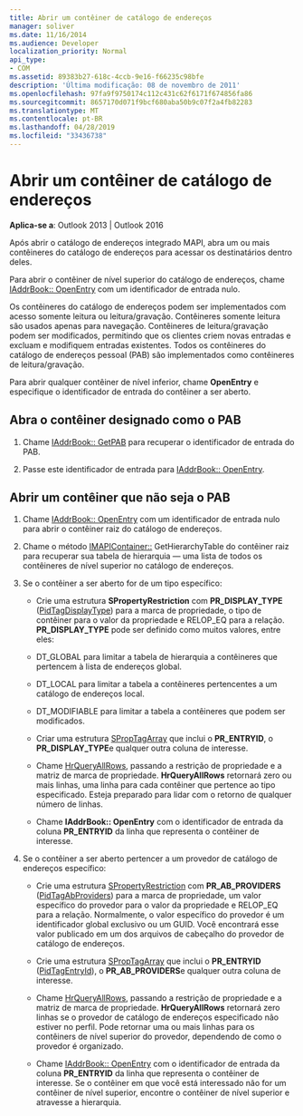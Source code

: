 ```yaml
---
title: Abrir um contêiner de catálogo de endereços
manager: soliver
ms.date: 11/16/2014
ms.audience: Developer
localization_priority: Normal
api_type:
- COM
ms.assetid: 89383b27-618c-4ccb-9e16-f66235c98bfe
description: 'Última modificação: 08 de novembro de 2011'
ms.openlocfilehash: 97fa9f9750174c112c431c62f6171f674856fa86
ms.sourcegitcommit: 8657170d071f9bcf680aba50b9c07f2a4fb82283
ms.translationtype: MT
ms.contentlocale: pt-BR
ms.lasthandoff: 04/28/2019
ms.locfileid: "33436738"
---
```

# <a name="opening-an-address-book-container"></a>Abrir um contêiner de catálogo de endereços

**Aplica-se a**: Outlook 2013 | Outlook 2016 
  
Após abrir o catálogo de endereços integrado MAPI, abra um ou mais contêineres do catálogo de endereços para acessar os destinatários dentro deles.
  
Para abrir o contêiner de nível superior do catálogo de endereços, chame [IAddrBook:: OpenEntry](iaddrbook-openentry.md) com um identificador de entrada nulo. 
  
Os contêineres do catálogo de endereços podem ser implementados com acesso somente leitura ou leitura/gravação. Contêineres somente leitura são usados apenas para navegação. Contêineres de leitura/gravação podem ser modificados, permitindo que os clientes criem novas entradas e excluam e modifiquem entradas existentes. Todos os contêineres do catálogo de endereços pessoal (PAB) são implementados como contêineres de leitura/gravação. 
  
Para abrir qualquer contêiner de nível inferior, chame **OpenEntry** e especifique o identificador de entrada do contêiner a ser aberto. 
  
## <a name="open-the-container-designated-as-the-pab"></a>Abra o contêiner designado como o PAB
  
1. Chame [IAddrBook:: GetPAB](iaddrbook-getpab.md) para recuperar o identificador de entrada do PAB. 
    
2. Passe este identificador de entrada para [IAddrBook:: OpenEntry](iaddrbook-openentry.md).
    
## <a name="open-a-container-that-is-not-the-pab"></a>Abrir um contêiner que não seja o PAB
  
1. Chame [IAddrBook:: OpenEntry](iaddrbook-openentry.md) com um identificador de entrada nulo para abrir o contêiner raiz do catálogo de endereços. 
    
2. Chame o método [IMAPIContainer::](imapicontainer-gethierarchytable.md) GetHierarchyTable do contêiner raiz para recuperar sua tabela de hierarquia — uma lista de todos os contêineres de nível superior no catálogo de endereços. 
    
3. Se o contêiner a ser aberto for de um tipo específico:
    
   - Crie uma estrutura **SPropertyRestriction** com **PR_DISPLAY_TYPE** ([PidTagDisplayType](pidtagdisplaytype-canonical-property.md)) para a marca de propriedade, o tipo de contêiner para o valor da propriedade e RELOP_EQ para a relação. **PR_DISPLAY_TYPE** pode ser definido como muitos valores, entre eles: 
    
   - DT_GLOBAL para limitar a tabela de hierarquia a contêineres que pertencem à lista de endereços global.
    
   - DT_LOCAL para limitar a tabela a contêineres pertencentes a um catálogo de endereços local.
    
   - DT_MODIFIABLE para limitar a tabela a contêineres que podem ser modificados.
    
   - Criar uma estrutura [SPropTagArray](sproptagarray.md) que inclui o **PR_ENTRYID**, o **PR_DISPLAY_TYPE**e qualquer outra coluna de interesse. 
    
   - Chame [HrQueryAllRows](hrqueryallrows.md), passando a restrição de propriedade e a matriz de marca de propriedade. **HrQueryAllRows** retornará zero ou mais linhas, uma linha para cada contêiner que pertence ao tipo especificado. Esteja preparado para lidar com o retorno de qualquer número de linhas. 
    
   - Chame **IAddrBook:: OpenEntry** com o identificador de entrada da coluna **PR_ENTRYID** da linha que representa o contêiner de interesse. 
    
4. Se o contêiner a ser aberto pertencer a um provedor de catálogo de endereços específico:
    
   - Crie uma estrutura [SPropertyRestriction](spropertyrestriction.md) com **PR_AB_PROVIDERS** ([PidTagAbProviders](pidtagabproviders-canonical-property.md)) para a marca de propriedade, um valor específico do provedor para o valor da propriedade e RELOP_EQ para a relação. Normalmente, o valor específico do provedor é um identificador global exclusivo ou um GUID. Você encontrará esse valor publicado em um dos arquivos de cabeçalho do provedor de catálogo de endereços. 
    
   - Crie uma estrutura [SPropTagArray](sproptagarray.md) que inclui o **PR_ENTRYID** ([PidTagEntryId](pidtagentryid-canonical-property.md)), o **PR_AB_PROVIDERS**e qualquer outra coluna de interesse. 
    
   - Chame [HrQueryAllRows](hrqueryallrows.md), passando a restrição de propriedade e a matriz de marca de propriedade. **HrQueryAllRows** retornará zero linhas se o provedor de catálogo de endereços especificado não estiver no perfil. Pode retornar uma ou mais linhas para os contêiners de nível superior do provedor, dependendo de como o provedor é organizado. 
    
   - Chame [IAddrBook:: OpenEntry](iaddrbook-openentry.md) com o identificador de entrada da coluna **PR_ENTRYID** da linha que representa o contêiner de interesse. Se o contêiner em que você está interessado não for um contêiner de nível superior, encontre o contêiner de nível superior e atravesse a hierarquia. 
    

